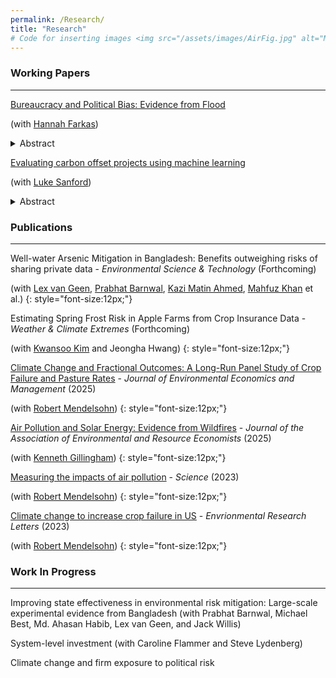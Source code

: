 ```yaml
---
permalink: /Research/
title: "Research"
# Code for inserting images <img src="/assets/images/AirFig.jpg" alt="My photo" width="400" height="400"> (can't figure out why it isn't working
---
```



### Working Papers
---
[Bureaucracy and Political Bias: Evidence from Flood](https://ceep.columbia.edu/sites/ceep.columbia.edu/files/content/papers/n35.pdf)

(with [Hannah Farkas](https://hannahfarkas.github.io/))
<details>
  <summary>Abstract</summary>
  <p style="font-size:12px;"> We study whether bureaucrats preemptively reflect the executive politician’s preferences in their decisions. Combining novel administrative data from the Federal Emergency Management Agency (FEMA) with hydrological models, we find that a standard deviation decrease in a county’s alignment with the president leads to a 4 percentage point drop in the probability of bureaucrats flagging a county as requiring federal aid following an average-sized flooding event. This bias disappears in the most severe floods. We find evidence suggesting that such biases are significantly reduced when a career civil servant is overseeing the bureaucratic process rather than a political appointee.</p>
</details>

[Evaluating carbon offset projects using machine learning](https://www.dropbox.com/scl/fi/xqapd7tshm6pxiyjt0a64/Offset_Ver241211.pdf?rlkey=8ntm7f7b5xydthnewenkg31pm&st=9tavnndg&dl=0)

(with [Luke Sanford](https://environment.yale.edu/directory/faculty/luke-sanford))
<details>
  <summary>Abstract</summary>
  <p style="font-size:12px;"> Carbon offsets allow firms and governments to meet CO2 emissions targets by financing emissions reductions undertaken by other entities. For the financed offset projects to be effective, their resulting CO2 sequestration must be “additional,” meaning it exceeds what would have occurred in the absence of the project. Here, we use new high-resolution data on forest carbon to measure carbon sequestration in 93 forestry projects, accounting for over 80 percent of offsets in the California Carbon market. We develop a causal machine learning approach using satellite and geospatial data to assess the projects' additionality. Directly comparing the tons of forest-sequestered carbon to issued credits, we find that 48% of the credits sold were additional. However, if we exclude controversial first-year credits, the additionality increases to 74%. These results indicate that forestry projects do deliver real climate benefits, but also underscore persistent gaps: many credits still represent carbon that would have been sequestered even without offset payments. Strengthening offset protocols is therefore essential to ensure that carbon markets meaningfully advance climate mitigation.</p>
</details>

### Publications
---

Well-water Arsenic Mitigation in Bangladesh: Benefits outweighing risks of sharing private data - *Environmental Science & Technology* (Forthcoming)

(with [Lex van Geen](https://www.ldeo.columbia.edu/~avangeen/), [Prabhat Barnwal](https://sites.google.com/site/prabhatbarnwal/), [Kazi Matin Ahmed](https://www.du.ac.bd/faculty/faculty_details/glg/1906), [Mahfuz Khan](https://www.du.ac.bd/faculty/faculty_details/GLG/2223) et al.)
{: style="font-size:12px;"}

Estimating Spring Frost Risk in Apple Farms from Crop Insurance Data - *Weather & Climate Extremes* (Forthcoming)

(with [Kwansoo Kim](https://are.snu.ac.kr/en/professors/kwansoo-kim) and Jeongha Hwang)
{: style="font-size:12px;"}

[Climate Change and Fractional Outcomes: A Long-Run Panel Study of Crop Failure and Pasture Rates](https://www.science.org/doi/10.1126/science.adl2935) - *Journal of Environmental Economics and Management* (2025)

(with [Robert Mendelsohn](https://environment.yale.edu/directory/faculty/robert-mendelsohn))
{: style="font-size:12px;"}

[Air Pollution and Solar Energy: Evidence from Wildfires](https://www.journals.uchicago.edu/doi/10.1086/731514) - *Journal of the Association of Environmental and Resource Economists* (2025)

(with [Kenneth Gillingham](https://resources.environment.yale.edu/gillingham/))
{: style="font-size:12px;"}

[Measuring the impacts of air pollution](https://www.science.org/doi/10.1126/science.adl2935) - *Science* (2023)

(with [Robert Mendelsohn](https://environment.yale.edu/directory/faculty/robert-mendelsohn))
{: style="font-size:12px;"}

[Climate change to increase crop failure in US](https://iopscience.iop.org/article/10.1088/1748-9326/acac41) - *Envrionmental Research Letters* (2023)

(with [Robert Mendelsohn](https://environment.yale.edu/directory/faculty/robert-mendelsohn))
{: style="font-size:12px;"}

### Work In Progress
---
Improving state effectiveness in environmental risk mitigation: Large-scale experimental evidence from Bangladesh (with Prabhat Barnwal, Michael Best, Md. Ahasan Habib, Lex van Geen, and Jack Willis)

System-level investment (with Caroline Flammer and Steve Lydenberg)

Climate change and firm exposure to political risk


